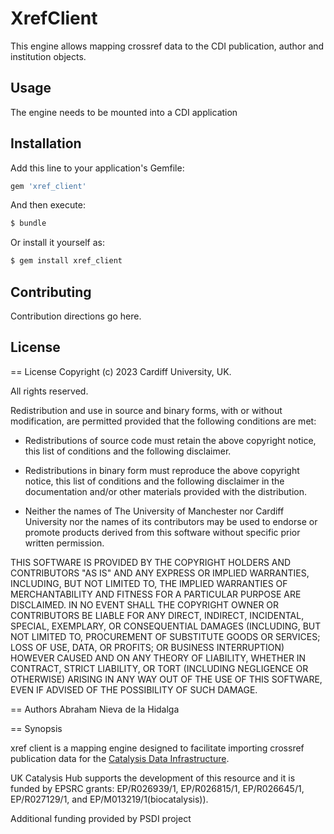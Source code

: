 # XrefClient
This engine allows mapping crossref data to the CDI publication, author and institution objects.


## Usage
The engine needs to be mounted into a CDI application

## Installation
Add this line to your application's Gemfile:

```ruby
gem 'xref_client'
```

And then execute:
```bash
$ bundle
```

Or install it yourself as:
```bash
$ gem install xref_client
```

## Contributing
Contribution directions go here.

## License
== License
Copyright (c) 2023 Cardiff University, UK.

All rights reserved.

Redistribution and use in source and binary forms, with or without
modification, are permitted provided that the following conditions are met:

* Redistributions of source code must retain the above copyright notice,
  this list of conditions and the following disclaimer.

* Redistributions in binary form must reproduce the above copyright notice,
  this list of conditions and the following disclaimer in the documentation
  and/or other materials provided with the distribution.

* Neither the names of The University of Manchester nor Cardiff University nor
  the names of its contributors may be used to endorse or promote products
  derived from this software without specific prior written permission.

THIS SOFTWARE IS PROVIDED BY THE COPYRIGHT HOLDERS AND CONTRIBUTORS "AS IS"
AND ANY EXPRESS OR IMPLIED WARRANTIES, INCLUDING, BUT NOT LIMITED TO, THE
IMPLIED WARRANTIES OF MERCHANTABILITY AND FITNESS FOR A PARTICULAR PURPOSE
ARE DISCLAIMED. IN NO EVENT SHALL THE COPYRIGHT OWNER OR CONTRIBUTORS BE
LIABLE FOR ANY DIRECT, INDIRECT, INCIDENTAL, SPECIAL, EXEMPLARY, OR
CONSEQUENTIAL DAMAGES (INCLUDING, BUT NOT LIMITED TO, PROCUREMENT OF
SUBSTITUTE GOODS OR SERVICES; LOSS OF USE, DATA, OR PROFITS; OR BUSINESS
INTERRUPTION) HOWEVER CAUSED AND ON ANY THEORY OF LIABILITY, WHETHER IN
CONTRACT, STRICT LIABILITY, OR TORT (INCLUDING NEGLIGENCE OR OTHERWISE)
ARISING IN ANY WAY OUT OF THE USE OF THIS SOFTWARE, EVEN IF ADVISED OF THE
POSSIBILITY OF SUCH DAMAGE.

== Authors
    Abraham Nieva de la Hidalga

== Synopsis

xref client is a mapping engine designed to facilitate importing crossref publication data for the [Catalysis Data Infrastructure](http://cdi.ukcatalysishub.org).

UK Catalysis Hub supports the development of this resource and it is funded by EPSRC grants: EP/R026939/1, EP/R026815/1, EP/R026645/1, EP/R027129/1, and EP/M013219/1(biocatalysis)).

Additional funding provided by PSDI project  
